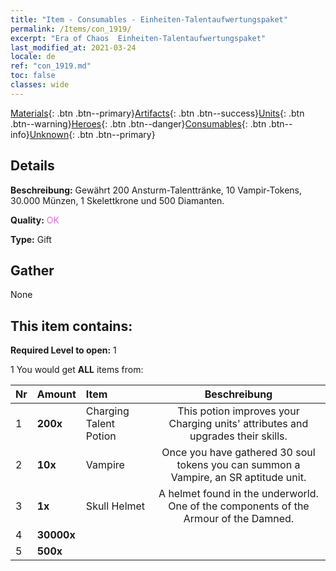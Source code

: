 ```yaml
---
title: "Item - Consumables - Einheiten-Talentaufwertungspaket"
permalink: /Items/con_1919/
excerpt: "Era of Chaos  Einheiten-Talentaufwertungspaket"
last_modified_at: 2021-03-24
locale: de
ref: "con_1919.md"
toc: false
classes: wide
---
```

 [Materials](/de/Items/){: .btn .btn--primary}[Artifacts](/de/Items/Artifacts/){: .btn .btn--success}[Units](/de/Items/Units/){: .btn .btn--warning}[Heroes](/de/Items/Heroes/){: .btn .btn--danger}[Consumables](/de/Items/Consumables/){: .btn .btn--info}[Unknown](/de/Items/Unknown/){: .btn .btn--primary}

## Details
 **Beschreibung:** Gewährt 200 Ansturm-Talenttränke, 10 Vampir-Tokens, 30.000 Münzen, 1 Skelettkrone und 500 Diamanten.

 **Quality:** <span style="color: #DA70D6">OK</span>

 **Type:** Gift

## Gather

  None

## This item contains:

 **Required Level to open:** 1

 1 You would get **ALL** items  from:

  | Nr | Amount |     Item    | Beschreibung |
  |:---|:-------|:------------|:-----------:|
  | 1 |  **200x** | Charging Talent Potion | This potion improves your Charging units' attributes and upgrades their skills.  | 
  | 2 |  **10x** | Vampire | Once you have gathered 30 soul tokens you can summon a Vampire, an SR aptitude unit.  | 
  | 3 |  **1x** | Skull Helmet | A helmet found in the underworld. One of the components of the Armour of the Damned.  | 
  | 4 |  **30000x** | <i class="fas fa-coins"/> |  | 
  | 5 |  **500x** | <i class="fas fa-gem"/> |  | 
